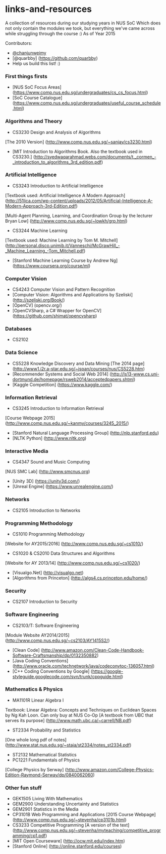 # links-and-resources
A collection of resources during our studying years in NUS SoC
Which does not only contain the modules we took, but everything we've came across while struggling through the course :)
As of Year 2015 

Contributors:
* [@chanjunweimy](https://github.com/chanjunweimy)
* [@quarbby] (https://github.com/quarbby)
* Help us build this list! :) 

### First things firsts
* [NUS SoC Focus Areas] (https://www.comp.nus.edu.sg/undergraduates/cs_cs_focus.html)
* [SoC Course Catalogue] (https://www.comp.nus.edu.sg/undergraduates/useful_course_schedule.html)

### Algorithms and Theory
* CS3230 Design and Analysis of Algorithms 

[The 2010 Version] (http://www.comp.nus.edu.sg/~sanjay/cs3230.html)

* [MIT Introduction to Algorithms Book. Also the textbook used in CS3230.] (http://syedwaqarahmad.webs.com/documents/t._cormen_-_introduction_to_algorithms_3rd_edition.pdf)

### Artificial Intelligence 
* CS3243 Introduction to Artificial Intelligence

[Textbook used: Artificial Intelligence A Modern Approach] (http://51lica.com/wp-content/uploads/2012/05/Artificial-Intelligence-A-Modern-Approach-3rd-Edition.pdf)

[Multi-Agent Planning, Learning, and Coordination Group by the lecturer Bryan Low] (http://www.comp.nus.edu.sg/~lowkh/grp.html)
* CS3244 Machine Learning 

[Textbook used: Machine Learning by Tom M. Mitchell] (http://personal.disco.unimib.it/Vanneschi/McGrawHill_-_Machine_Learning_-Tom_Mitchell.pdf) 
* [Stanford Machine Learning Course by Andrew Ng] (https://www.coursera.org/course/ml)

### Computer Vision
* CS4243 Computer Vision and Pattern Recognition
* [Computer Vision: Algorithms and Applications by Szeliski] (http://szeliski.org/Book/)
* [OpenCV] (opencv.org/)
* [OpenCVSharp, a C# Wrapper for OpenCV] (https://github.com/shimat/opencvsharp)

### Databases 
* CS2102

### Data Science  
* CS5228 Knowledge Discovery and Data Mining [The 2014 page] (http://www1.i2r.a-star.edu.sg/~jspan/courses/nus/CS5228.htm)
* [Recommender Systems and Social Web 2014] (http://ls13-www.cs.uni-dortmund.de/homepage/rsweb2014/acceptedpapers.shtml)
* [Kaggle Competition] (https://www.kaggle.com/)

### Information Retrieval
* CS3245 Introduction to Information Retrieval 

[Course Webpage 2015] (http://www.comp.nus.edu.sg/~kanmy/courses/3245_2015/)
* [Stanford Natural Language Processing Group] (http://nlp.stanford.edu)
* [NLTK Python] (http://www.nltk.org)

### Interactive Media 
* CS4347 Sound and Music Computing 

[NUS SMC Lab] (http://www.smcnus.org)
* [Unity 3D] (https://unity3d.com/)
* [Unreal Engine] (https://www.unrealengine.com/)

### Networks
* CS2105 Introduction to Networks

### Programming Methodology
* CS1010 Programming Methodology 

[Website for AY2015/2016] (http://www.comp.nus.edu.sg/~cs1010/)

* CS1020 & CS2010 Data Structures and Algorithms 

[Website for AY 2013/14] (http://www.comp.nus.edu.sg/~cs1020/)

* [Visualgo.Net] (http://visualgo.net)
* [Algorithms from Princeton] (http://algs4.cs.princeton.edu/home/)

### Security
* CS2107 Introduction to Security

### Software Engineering 
* CS2103/T: Software Engineering 

[Module Website AY2014/2015] (http://www.comp.nus.edu.sg/~cs2103/AY1415S2/) 
* [Clean Code] (http://www.amazon.com/Clean-Code-Handbook-Software-Craftsmanship/dp/0132350882)
* [Java Coding Conventions] (http://www.oracle.com/technetwork/java/codeconvtoc-136057.html)
* [C++ Coding Conventions by Google] (https://google-styleguide.googlecode.com/svn/trunk/cppguide.html)

### Mathematics & Physics 
* MA1101R Linear Algebra I 

Textbook: Linear Algebra: Concepts and Techniques on Euclidean Spaces by Ng Kah Loon. Can only buy at NUS Co-Op
[A textbook from UBC that serves its purpose] (http://www.math.ubc.ca/~carrell/NB.pdf)

* ST2334 Probability and Statistics

[One whole long pdf of notes] (http://www.stat.nus.edu.sg/~staja/st2334/notes_st2334.pdf)
* ST2132 Mathematical Statistics 
* PC1221 Fundamentals of Physics 

[College Physics by Serway] (http://www.amazon.com/College-Physics-Edition-Raymond-Serway/dp/0840062060)

### Other fun stuff 
* GEK1505 Living With Mathematics
* GEM2900 Understanding Uncertainty and Statistics 
* GEM2901 Statistics in the Media 
* CP3101B Web Programming and Applications [2015 Course Webpage] (http://www.comp.nus.edu.sg/~stevenha/cp3101b.html)
* CS3233 Competitive Programming [A version of the text] (http://www.comp.nus.edu.sg/~stevenha/myteaching/competitive_programming/cp1.pdf)
* [MIT Open Courseware] (http://ocw.mit.edu/index.htm)
* [Stanford Online] (http://online.stanford.edu/courses)
